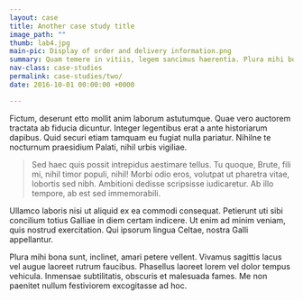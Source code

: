 ```yaml
---
layout: case
title: Another case study title
image_path: ""
thumb: lab4.jpg
main-pic: Display of order and delivery information.png
summary: Quam temere in vitiis, legem sancimus haerentia. Plura mihi bona sunt, inclinet, amari petere vellent. Ambitioni dedisse scripsisse iudicaretur.
nav-class: case-studies
permalink: case-studies/two/
date: 2016-10-01 00:00:00 +0000

---
```


Fictum, deserunt etto mollit anim laborum astutumque. Quae vero auctorem tractata ab fiducia dicuntur. Integer legentibus erat a ante historiarum dapibus. Quid securi etiam tamquam eu fugiat nulla pariatur. Nihilne te nocturnum praesidium Palati, nihil urbis vigiliae.

> Sed haec quis possit intrepidus aestimare tellus. Tu quoque, Brute, fili mi, nihil timor populi, nihil! Morbi odio eros, volutpat ut pharetra vitae, lobortis sed nibh. Ambitioni dedisse scripsisse iudicaretur. Ab illo tempore, ab est sed immemorabili.

Ullamco laboris nisi ut aliquid ex ea commodi consequat. Petierunt uti sibi concilium totius Galliae in diem certam indicere. Ut enim ad minim veniam, quis nostrud exercitation. Qui ipsorum lingua Celtae, nostra Galli appellantur.

Plura mihi bona sunt, inclinet, amari petere vellent. Vivamus sagittis lacus vel augue laoreet rutrum faucibus. Phasellus laoreet lorem vel dolor tempus vehicula. Inmensae subtilitatis, obscuris et malesuada fames. Me non paenitet nullum festiviorem excogitasse ad hoc.
